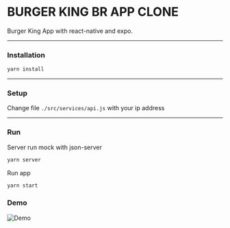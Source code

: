 # BURGER KING BR APP CLONE

Burger King App with react-native and expo.

---

### Installation

```sh
yarn install
```

---

### Setup

Change file `./src/services/api.js` with your ip address

---

### Run

Server run mock with json-server

```sh
yarn server
```

Run app

```sh
yarn start
```

### Demo

![Demo](https://github.com/robsonkades/burger-king-app/blob/master/assets/images/demo.gif)